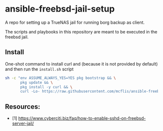 # ansible-freebsd-jail-setup

A repo for setting up a TrueNAS jail for running borg backup as client.

The scripts and playbooks in this repository are meant to be executed in the freebsd jail.

## Install

One-shot command to install curl and (because it is not provided by default) and then run the `install.sh` script

```sh
sh -c "env ASSUME_ALWAYS_YES=YES pkg bootstrap && \
       pkg update && \
       pkg install -y curl && \
       curl -Lo- https://raw.githubusercontent.com/mcflis/ansible-freebsd-jail-setup/main/install.sh | sh"
```

## Resources:

- [1] https://www.cyberciti.biz/faq/how-to-enable-sshd-on-freebsd-server-jail/
